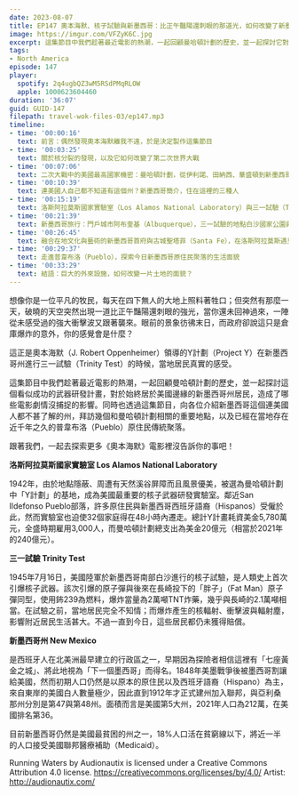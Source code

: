 ```yaml
---
date: 2023-08-07
title: EP147 奧本海默、核子試驗與新墨西哥：比正午豔陽還刺眼的那道光，如何改變了新墨西哥人的生活？
image: https://imgur.com/VFZyK6C.jpg
excerpt: 這集節目中我們趁著最近電影的熱潮，一起回顧曼哈頓計劃的歷史，並一起探討它對新墨西哥州居民的影響，同時也向各位介紹這個連美國人都不甚了解的州。跟著我們，一起去探索更多《奧本海默》電影裡沒告訴你的事吧！
tags:
- North America
episode: 147
player:
  spotify: 2q4ugbQZ3wM5RSdPMqRLOW
  apple: 1000623604460
duration: '36:07'
guid: GUID-147
filepath: travel-wok-files-03/ep147.mp3
timeline:
- time: '00:00:16'
  text: 前言：偶然發現奧本海默離我不遠，於是決定製作這集節目
- time: '00:03:25'
  text: 關於核分裂的發現，以及它如何改變了第二次世界大戰
- time: '00:07:06'
  text: 二次大戰中的美國最高國家機密：曼哈頓計劃，從伊利諾、田納西、華盛頓到新墨西哥
- time: '00:10:39'
  text: 連美國人自己都不知道有這個州？新墨西哥簡介，住在這裡的三種人
- time: '00:15:19'
  text: 洛斯阿拉莫斯國家實驗室（Los Alamos National Laboratory）與三一試驗（Trinity Test），如何改變了新墨西哥人的生活
- time: '00:21:39'
  text: 新墨西哥旅行：門戶城市阿布奎基（Albuquerque），三一試驗的地點白沙國家公園與導彈靶場（White Sands National Park & Missile Range）
- time: '00:26:45'
  text: 融合在地文化與藝術的新墨西哥首府與古城聖塔菲（Santa Fe），在洛斯阿拉莫斯遇見奧本海默
- time: '00:29:37'
  text: 走進普韋布洛（Pueblo），探索今日新墨西哥原住民聚落的生活面貌
- time: '00:33:29'
  text: 結語：巨大的外來設施，如何改變一片土地的面貌？
---
```

想像你是一位平凡的牧民，每天在四下無人的大地上照料著牲口；但突然有那麼一天，破曉的天空突然出現一道比正午豔陽還刺眼的強光，當你還未回神過來，一陣從未感受過的強大衝擊波又跟著襲來。眼前的景象彷彿末日，而政府卻說這只是倉庫爆炸的意外，你的感覺會是什麼？

這正是奧本海默（J. Robert Oppenheimer）領導的Y計劃（Project Y）在新墨西哥州進行三一試驗（Trinity Test）的時候，當地居民真實的感受。

這集節目中我們趁著最近電影的熱潮，一起回顧曼哈頓計劃的歷史，並一起探討這個看似成功的武器研發計畫，對於始終居於美國邊緣的新墨西哥州居民，造成了哪些電影劇情沒捕捉的影響。同時也透過這集節目，向各位介紹新墨西哥這個連美國人都不甚了解的州，拜訪幾個和曼哈頓計劃相關的重要地點，以及已經在當地存在近千年之久的普韋布洛（Pueblo）原住民傳統聚落。

跟著我們，一起去探索更多《奧本海默》電影裡沒告訴你的事吧！

**洛斯阿拉莫斯國家實驗室 Los Alamos National Laboratory**

1942年，由於地點隱蔽、周遭有天然溪谷屏障而且風景優美，被選為曼哈頓計劃中「Y計劃」的基地，成為美國最重要的核子武器研發實驗室。鄰近San Ildefonso Pueblo部落，許多原住民與新墨西哥西班牙語裔（Hispanos）受僱於此，然而實驗室也迫使32個家庭得在48小時內遷走。總計Y計畫耗資美金5,780萬元，全盛時期雇用3,000人，而曼哈頓計劃總支出為美金20億元（相當於2021年的240億元）。

**三一試驗 Trinity Test**

1945年7月16日，美國陸軍於新墨西哥南部白沙進行的核子試驗，是人類史上首次引爆核子武器。該次引爆的原子彈與後來在長崎投下的「胖子」（Fat Man）原子彈同型，使用鈽239為燃料，爆炸當量為2萬噸TNT炸藥，幾乎與長崎的2.1萬噸相當。在試驗之前，當地居民完全不知情；而爆炸產生的核輻射、衝擊波與輻射塵，影響附近居民生活甚大。不過一直到今日，這些居民都仍未獲得賠償。

**新墨西哥州 New Mexico**

是西班牙人在北美洲最早建立的行政區之一，早期因為探險者相信這裡有「七座黃金之城」、將此地視為「下一個墨西哥」而得名。1848年美墨戰爭後被墨西哥割讓給美國，然而初期人口仍然是以原本的原住民以及西班牙語裔（Hispano）為主，來自東岸的美國白人數量極少，因此直到1912年才正式建州加入聯邦，與亞利桑那州分別是第47與第48州。面積而言是美國第5大州，2021年人口為212萬，在美國排名第36。

目前新墨西哥仍然是美國最貧困的州之一，18%人口活在貧窮線以下，將近一半的人口接受美國聯邦醫療補助（Medicaid）。

Running Waters by Audionautix is licensed under a Creative Commons Attribution 4.0 license. https://creativecommons.org/licenses/by/4.0/ Artist: http://audionautix.com/